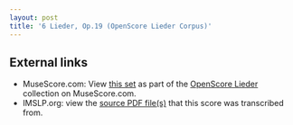 ```yaml
---
layout: post
title: '6 Lieder, Op.19 (OpenScore Lieder Corpus)'
---
```


## External links

- MuseScore.com: View [this set] as part of the [OpenScore Lieder] collection on MuseScore.com.
- IMSLP.org: view the [source PDF file(s)][IMSLP] that this score was transcribed from.

[IMSLP]: https://imslp.org/wiki/Special:ReverseLookup/171873
[this set]: https://musescore.com/openscore-lieder-corpus/sets/5101845
[OpenScore Lieder]: https://musescore.com/openscore-lieder-corpus
